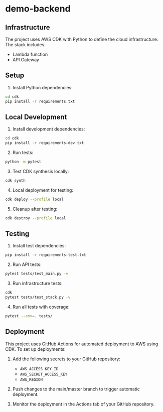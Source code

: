# demo-backend

## Infrastructure

The project uses AWS CDK with Python to define the cloud infrastructure. The stack includes:
- Lambda function
- API Gateway

## Setup

1. Install Python dependencies:
```bash
cd cdk
pip install -r requirements.txt
```

## Local Development

1. Install development dependencies:
```bash
cd cdk
pip install -r requirements-dev.txt
```

2. Run tests:
```bash
python -m pytest
```

3. Test CDK synthesis locally:
```bash
cdk synth
```

4. Local deployment for testing:
```bash
cdk deploy --profile local
```

5. Cleanup after testing:
```bash
cdk destroy --profile local
```

## Testing

1. Install test dependencies:
```bash
pip install -r requirements-test.txt
```

2. Run API tests:
```bash
pytest tests/test_main.py -v
```

3. Run infrastructure tests:
```bash
cdk
pytest tests/test_stack.py -v
```

4. Run all tests with coverage:
```bash
pytest --cov=. tests/
```

## Deployment

This project uses GitHub Actions for automated deployment to AWS using CDK. To set up deployments:

1. Add the following secrets to your GitHub repository:
   - `AWS_ACCESS_KEY_ID`
   - `AWS_SECRET_ACCESS_KEY`
   - `AWS_REGION`

2. Push changes to the main/master branch to trigger automatic deployment.

3. Monitor the deployment in the Actions tab of your GitHub repository.